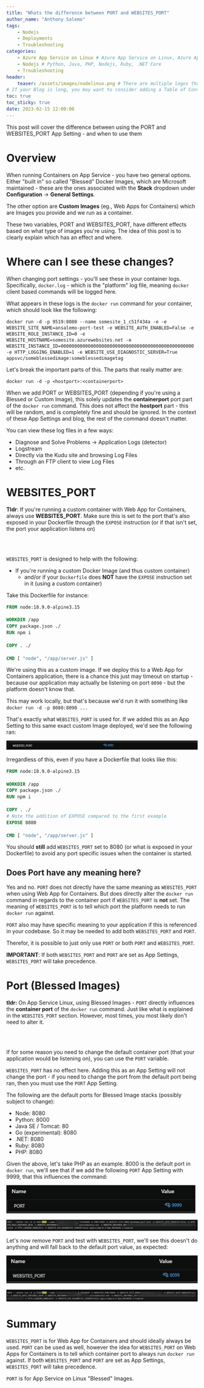 ```yaml
---
title: "Whats the difference between PORT and WEBSITES_PORT"
author_name: "Anthony Salemo"
tags:
    - Nodejs
    - Deployments
    - Troubleshooting
categories:
    - Azure App Service on Linux # Azure App Service on Linux, Azure App Service on Windows, Function App, Azure VM, Azure SDK
    - Nodejs # Python, Java, PHP, Nodejs, Ruby, .NET Core
    - Troubleshooting 
header:
    teaser: /assets/images/nodelinux.png # There are multiple logos that can be used in "/assets/images" if you choose to add one.
# If your Blog is long, you may want to consider adding a Table of Contents by adding the following two settings.
toc: true
toc_sticky: true
date: 2023-02-15 12:00:00
---
```


This post will cover the difference between using the PORT and WEBSITES_PORT App Setting - and when to use them

# Overview
When running Containers on App Service - you have two general options. Either "built in" so called "Blessed" Docker Images, which are Microsoft maintained - these are the ones associated with the **Stack** dropdown under **Configuration** -> **General Settings**.

The other option are **Custom Images** (eg., Web Apps for Containers) which are Images you provide and we run as a container.

These two variables, PORT and WEBSITES_PORT, have different effects based on what type of images you're using. The idea of this post is to clearly explain which has an effect and where.

# Where can I see these changes?
When changing port settings - you'll see these in your container logs. Specifically, `docker.log` - which is the "platform" log file, meaning `docker` client based commands will be logged here. 

What appears in these logs is the `docker run` command for your container, which should look like the following:

```
docker run -d -p 9519:8080 --name somesite_1_c51f434a -e -e WEBSITE_SITE_NAME=ansalemo-port-test -e WEBSITE_AUTH_ENABLED=False -e WEBSITE_ROLE_INSTANCE_ID=0 -e WEBSITE_HOSTNAME=somesite.azurewebsites.net -e WEBSITE_INSTANCE_ID=0000000000000000000000000000000000000000000000000 -e HTTP_LOGGING_ENABLED=1 -e WEBSITE_USE_DIAGNOSTIC_SERVER=True appsvc/someblessedimage:someblessedimagetag
```

Let's break the important parts of this. The parts that really matter are:

```
docker run -d -p <hostport>:<containerport>
```

When we add PORT or WEBSITES_PORT (depending if you're using a Blessed or Custom Image), this solely updates the **containerport** port part of the `docker run` command. This does not affect the **hostport** part - this will be random, and is completely fine and should be ignored. In the context of these App Settings and blog, the rest of the command doesn't matter. 

You can view these log files in a few ways:
- Diagnose and Solve Problems -> Application Logs (detector)
- Logstream
- Directly via the Kudu site and browsing Log Files
- Through an FTP client to view Log Files
- etc.

# WEBSITES_PORT
**Tldr**: If you're running a custom container with Web App for Containers, always use **WEBSITES_PORT**. Make sure this is set to the port that's also exposed in your Dockerfile through the `EXPOSE` instruction (or if that isn't set, the port your application listens on)

<br>
<br>

`WEBSITES_PORT` is designed to help with the following:
- If you're running a custom Docker Image (and thus custom container)
    - and/or if your `Dockerfile` does **NOT** have the `EXPOSE` instruction set in it (using a custom container)

Take this Dockerfile for instance:

```Dockerfile
FROM node:18.9.0-alpine3.15

WORKDIR /app
COPY package.json ./
RUN npm i

COPY . ./

CMD [ "node", "/app/server.js" ]
```

We're using this as a custom image. If we deploy this to a Web App for Containers application, there is a chance this just may timeout on startup - because our application may actually be listening on port `8090` - but the platform doesn't know that. 

This may work locally, but that's because we'd run it with something like `docker run -d -p 8080:8090 ...`

That's exactly what `WEBSITES_PORT` is used for. If we added this as an App Setting to this same exact custom Image deployed, we'd see the following ran:

![WEBSITES_PORT](/media/2023/02/azure-oss-blog-port-websites-port-1.png)

Irregardless of this, even if you have a Dockerfile that looks like this:

```Dockerfile
FROM node:18.9.0-alpine3.15

WORKDIR /app
COPY package.json ./
RUN npm i

COPY . ./
# Note the addition of EXPOSE compared to the first example
EXPOSE 8080

CMD [ "node", "/app/server.js" ]
```

You should **still** add `WEBSITES_PORT` set to 8080 (or what is exposed in your Dockerfile) to avoid any port specific issues when the container is started.


## Does Port have any meaning here?
Yes and no. `PORT` does not directly have the same meaning as `WEBSITES_PORT` when using Web App for Containers. But does directly alter the `docker run` command in regards to the container port if `WEBSITES_PORT` is **not** set. The meaning of `WEBSITES_PORT` is to tell which port the platform needs to run `docker run` against. 

`PORT` also may have specific meaning to your application if this is referenced in your codebase. So it may be needed to add both `WEBSITES_PORT` and `PORT`.

Therefor, it is possible to just only use `PORT` or both `PORT` and `WEBSITES_PORT`.

**IMPORTANT**: If both `WEBSITES_PORT` and `PORT` are set as App Settings, `WEBSITES_PORT` will take precedence. 

# Port (Blessed Images)
**tldr:** On App Service Linux, using Blessed Images - `PORT` directly influences the **container port** of the `docker run` command. Just like what is explained in the `WEBSITES_PORT` section. However, most times, you most likely don't need to alter it.

<br>
<br>

If for some reason you need to change the default container port (that your application would be listening on), you can use the `PORT` variable.



`WEBSITES_PORT` has no effect here. Adding this as an App Setting will not change the port - if you need to change the port from the default port being ran, then you must use the `PORT` App Setting.

The following are the default ports for Blessed Image stacks (possibly subject to change):
- Node: 8080
- Python: 8000
- Java SE / Tomcat: 80
- Go (experimental): 8080
- .NET: 8080
- Ruby: 8080
- PHP: 8080

Given the above, let's take PHP as an example. 8000 is the default port in `docker run`, we'll see that if we add the following `PORT` App Setting with 9999, that this influences the command:

![PORT](/media/2023/02/azure-oss-blog-port-websites-port-2.png)

![PORT](/media/2023/02/azure-oss-blog-port-websites-port-3.png)

Let's now remove `PORT` and test with `WEBSITES_PORT`, we'll see this doesn't do anything and will fall back to the default port value, as expected:

![PORT](/media/2023/02/azure-oss-blog-port-websites-port-4.png)

![PORT](/media/2023/02/azure-oss-blog-port-websites-port-5.png)

# Summary
`WEBSITES_PORT` is for Web App for Containers and should ideally always be used. `PORT` can be used as well, however the idea for `WEBSITES_PORT` on Web Apps  for Containers is to tell which container port to always run `docker run` against. If both `WEBSITES_PORT` and `PORT` are set as App Settings, `WEBSITES_PORT` will take precedence. 

`PORT` is for App Service on Linux "Blessed" Images.






